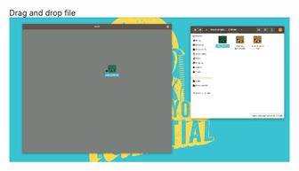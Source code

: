 Drag and drop file
![](https://github.com/ibaykoc/kameExamples/blob/master/kameExampleDragDropOBJ/kameDragDropOBJDemo.gif)
